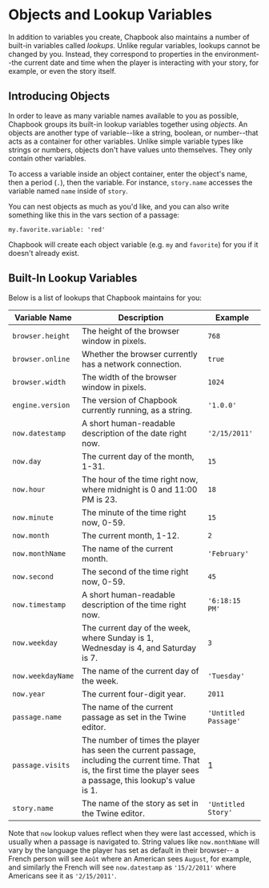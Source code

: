 # Objects and Lookup Variables

In addition to variables you create, Chapbook also maintains a number of built-in variables called _lookups_. Unlike regular variables, lookups cannot be changed by you. Instead, they correspond to properties in the environment--the current date and time when the player is interacting with your story, for example, or even the story itself.

## Introducing Objects

In order to leave as many variable names available to you as possible, Chapbook groups its built-in lookup variables together using _objects_. An objects are another type of variable--like a string, boolean, or number--that acts as a container for other variables. Unlike simple variable types like strings or numbers, objects don't have values unto themselves. They only contain other variables.

To access a variable inside an object container, enter the object's name, then a period (`.`), then the variable. For instance, `story.name` accesses the variable named `name` inside of `story`.

You can nest objects as much as you'd like, and you can also write something like this in the vars section of a passage:

```
my.favorite.variable: 'red'
```

Chapbook will create each object variable (e.g. `my` and `favorite`) for you if it doesn't already exist.

## Built-In Lookup Variables

Below is a list of lookups that Chapbook maintains for you:

| Variable Name     | Description                                                                                                                                                           | Example              |
| ----------------- | --------------------------------------------------------------------------------------------------------------------------------------------------------------------- | -------------------- |
| `browser.height`  | The height of the browser window in pixels.                                                                                                                           | `768`                |
| `browser.online`  | Whether the browser currently has a network connection.                                                                                                               | `true`               |
| `browser.width`   | The width of the browser window in pixels.                                                                                                                            | `1024`               |
| `engine.version`  | The version of Chapbook currently running, as a string.                                                                                                               | `'1.0.0'`            |
| `now.datestamp`   | A short human-readable description of the date right now.                                                                                                             | `'2/15/2011'`        |
| `now.day`         | The current day of the month, 1-31.                                                                                                                                   | `15`                 |
| `now.hour`        | The hour of the time right now, where midnight is 0 and 11:00 PM is 23.                                                                                               | `18`                 |
| `now.minute`      | The minute of the time right now, 0-59.                                                                                                                               | `15`                 |
| `now.month`       | The current month, 1-12.                                                                                                                                              | `2`                  |
| `now.monthName`   | The name of the current month.                                                                                                                                        | `'February'`         |
| `now.second`      | The second of the time right now, 0-59.                                                                                                                               | `45`                 |
| `now.timestamp`   | A short human-readable description of the time right now.                                                                                                             | `'6:18:15 PM'`       |
| `now.weekday`     | The current day of the week, where Sunday is 1, Wednesday is 4, and Saturday is 7.                                                                                    | `3`                  |
| `now.weekdayName` | The name of the current day of the week.                                                                                                                              | `'Tuesday'`          |
| `now.year`        | The current four-digit year.                                                                                                                                          | `2011`               |
| `passage.name`    | The name of the current passage as set in the Twine editor.                                                                                                           | `'Untitled Passage'` |
| `passage.visits`  | The number of times the player has seen the current passage, including the current time. That is, the first time the player sees a passage, this lookup's value is 1. | 1                    |
| `story.name`      | The name of the story as set in the Twine editor.                                                                                                                     | `'Untitled Story'`   |

Note that `now` lookup values reflect when they were last accessed, which is usually when a passage is navigated to. String values like `now.monthName` will vary by the language the player has set as default in their browser-- a French person will see `Août` where an American sees `August`, for example, and similarly the French will see `now.datestamp` as `'15/2/2011'` where Americans see it as `'2/15/2011'`.
